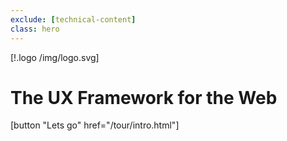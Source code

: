 ```yaml
---
exclude: [technical-content]
class: hero
---
```


[!.logo /img/logo.svg]

# The UX Framework for the Web

[button "Lets go" href="/tour/intro.html"]
